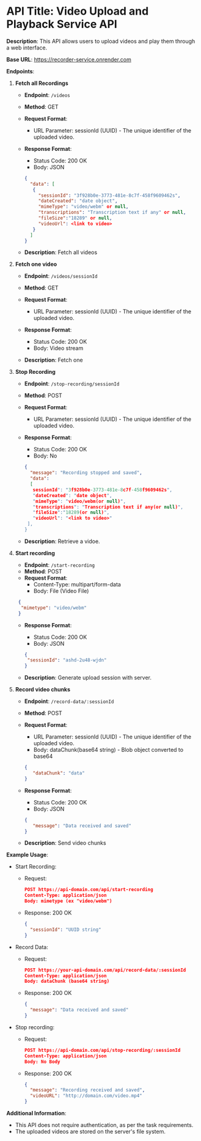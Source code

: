 # API Title: Video Upload and Playback Service API

**Description**: This API allows users to upload videos and play them through a web interface.

**Base URL**: <https://recorder-service.onrender.com>

**Endpoints**:

1. **Fetch all Recordings**
   - **Endpoint**: `/videos`
   - **Method**: GET
   - **Request Format**:
     - URL Parameter: sessionId (UUID) - The unique identifier of the uploaded video.
   - **Response Format**:
     - Status Code: 200 OK
     - Body: JSON

     ```json
     {
       "data": [
        {
          "sessionId": "3f928b0e-3773-481e-8c7f-458f9609462s",
          "dateCreated": "date object",
          "mimeType": "video/webm" or null,
          "transcriptions": "Transcription text if any" or null,
          "fileSize":"18289" or null,
          "videoUrl": <link to video>
        }
       ]
     }
     ```

   - **Description**: Fetch all videos

2. **Fetch one video**
   - **Endpoint**: `/videos/sessionId`
   - **Method**: GET
   - **Request Format**:
     - URL Parameter: sessionId (UUID) - The unique identifier of the uploaded video.
   - **Response Format**:
     - Status Code: 200 OK
     - Body: Video stream

   - **Description**: Fetch one

3. **Stop Recording**
   - **Endpoint**: `/stop-recording/sessionId`
   - **Method**: POST
   - **Request Format**:
     - URL Parameter: sessionId (UUID) - The unique identifier of the uploaded video.
   - **Response Format**:
     - Status Code: 200 OK
     - Body: No

     ```json
     {
       "message": "Recording stopped and saved",
       "data":
       [
        sessionId": "3f928b0e-3773-481e-8c7f-458f9609462s",
        "dateCreated": "date object",
        "mimeType": "video/webm(or null)",
        "transcriptions": "Transcription text if any(or null)",
        "fileSize":"18289(or null)",
        "videoUrl": "<link to video>"
      ],
     }
     ```

   - **Description**: Retrieve a vidoe.

4. **Start recording**
   - **Endpoint**: `/start-recording`
   - **Method**: POST
   - **Request Format**:
     - Content-Type: multipart/form-data
     - Body: File (Video File)

    ```json
     {
      "mimetype": "video/webm"
     }
     ```

   - **Response Format**:
     - Status Code: 200 OK
     - Body: JSON

     ```json
     {
      "sessionId": "ashd-2u48-wjdn"
     }

   - **Description**: Generate upload session with server.

5. **Record video chunks**
   - **Endpoint**: `/record-data/:sessionId`
   - **Method**: POST
   - **Request Format**:
     - URL Parameter: sessionId (UUID) - The unique identifier of the uploaded video.
     - Body: dataChunk(base64 string) - Blob object converted to base64

     ```json
     {
        "dataChunk": "data"
     }
     ```

   - **Response Format**:
     - Status Code: 200 OK
     - Body: JSON

     ```json
     {
        "message": "Data received and saved"
     }
     ```

   - **Description**: Send video chunks

**Example Usage**:

- Start Recording:
  - Request:

    ```json
    POST https://api-domain.com/api/start-recording
    Content-Type: application/json
    Body: mimetype (ex "video/webm")
    ```

  - Response:
  200 OK

    ```json
    {
      "sessionId": "UUID string"
    }
    ```

- Record Data:
  - Request:

    ```json
    POST https://your-api-domain.com/api/record-data/:sessionId
    Content-Type: application/json
    Body: dataChunk (base64 string)
    ```

  - Response:
  200 OK

    ```json
    {
      "message": "Data received and saved"
    }
    ```

- Stop recording:
  - Request:

    ```json
    POST https://api-domain.com/api/stop-recording/:sessionId
    Content-Type: application/json
    Body: No Body
    ```

  - Response:
  200 OK

    ```json
    {
      "message": "Recording received and saved",
      "videoURL": "http://domain.com/video.mp4"
    }
    ```

**Additional Information**:

- This API does not require authentication, as per the task requirements.
- The uploaded videos are stored on the server's file system.
